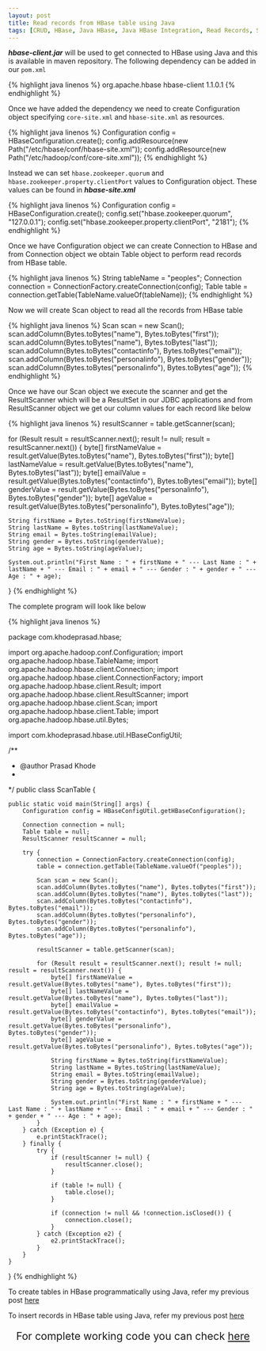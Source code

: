 ```yaml
---
layout: post
title: Read records from HBase table using Java
tags: [CRUD, HBase, Java HBase, Java HBase Integration, Read Records, SELECT]
---
```

_**hbase-client.jar**_ will be used to get connected to HBase using Java and this is available in maven repository. The following dependency can be added in our `pom.xml`

{% highlight java linenos %}
<dependency>
    <groupId>org.apache.hbase</groupId>
    <artifactId>hbase-client<artifactId>
    <version>1.1.0.1</version>
<dependency>
{% endhighlight %}

Once we have added the dependency we need to create Configuration object specifying `core-site.xml` and `hbase-site.xml` as resources.

{% highlight java linenos %}
Configuration config = HBaseConfiguration.create();
config.addResource(new Path("/etc/hbase/conf/hbase-site.xml"));
config.addResource(new Path("/etc/hadoop/conf/core-site.xml"));
{% endhighlight %}

Instead we can set `hbase.zookeeper.quorum` and `hbase.zookeeper.property.clientPort` values to Configuration object. These values can be found in _**hbase-site.xml**_

{% highlight java linenos %}
Configuration config = HBaseConfiguration.create();
config.set("hbase.zookeeper.quorum", "127.0.0.1");
config.set("hbase.zookeeper.property.clientPort", "2181");
{% endhighlight %}

Once we have Configuration object we can create Connection to HBase and from Connection object we obtain Table object to perform read records from HBase table.

{% highlight java linenos %}
String tableName = "peoples";
Connection connection = ConnectionFactory.createConnection(config);
Table table = connection.getTable(TableName.valueOf(tableName));
{% endhighlight %}

Now we will create Scan object to read all the records from HBase table

{% highlight java linenos %}
Scan scan = new Scan();
scan.addColumn(Bytes.toBytes("name"), Bytes.toBytes("first"));
scan.addColumn(Bytes.toBytes("name"), Bytes.toBytes("last"));
scan.addColumn(Bytes.toBytes("contactinfo"), Bytes.toBytes("email"));
scan.addColumn(Bytes.toBytes("personalinfo"), Bytes.toBytes("gender"));
scan.addColumn(Bytes.toBytes("personalinfo"), Bytes.toBytes("age"));
{% endhighlight %}

Once we have our Scan object we execute the scanner and get the ResultScanner which will be a ResultSet in our JDBC applications and from ResultScanner object we get our column values for each record like below

{% highlight java linenos %}
resultScanner = table.getScanner(scan);

for (Result result = resultScanner.next(); result != null; result = resultScanner.next()) {
	byte[] firstNameValue = result.getValue(Bytes.toBytes("name"), Bytes.toBytes("first"));
	byte[] lastNameValue = result.getValue(Bytes.toBytes("name"), Bytes.toBytes("last"));
	byte[] emailValue = result.getValue(Bytes.toBytes("contactinfo"), Bytes.toBytes("email"));
	byte[] genderValue = result.getValue(Bytes.toBytes("personalinfo"), Bytes.toBytes("gender"));
	byte[] ageValue = result.getValue(Bytes.toBytes("personalinfo"), Bytes.toBytes("age"));

	String firstName = Bytes.toString(firstNameValue);
	String lastName = Bytes.toString(lastNameValue);
	String email = Bytes.toString(emailValue);
	String gender = Bytes.toString(genderValue);
	String age = Bytes.toString(ageValue);

	System.out.println("First Name : " + firstName + " --- Last Name : " + lastName + " --- Email : " + email + " --- Gender : " + gender + " --- Age : " + age);
}
{% endhighlight %}

The complete program will look like below

{% highlight java linenos %}

package com.khodeprasad.hbase;

import org.apache.hadoop.conf.Configuration;
import org.apache.hadoop.hbase.TableName;
import org.apache.hadoop.hbase.client.Connection;
import org.apache.hadoop.hbase.client.ConnectionFactory;
import org.apache.hadoop.hbase.client.Result;
import org.apache.hadoop.hbase.client.ResultScanner;
import org.apache.hadoop.hbase.client.Scan;
import org.apache.hadoop.hbase.client.Table;
import org.apache.hadoop.hbase.util.Bytes;

import com.khodeprasad.hbase.util.HBaseConfigUtil;

/**
 * @author Prasad Khode
 *
 */
public class ScanTable {

	public static void main(String[] args) {
		Configuration config = HBaseConfigUtil.getHBaseConfiguration();

		Connection connection = null;
		Table table = null;
		ResultScanner resultScanner = null;

		try {
			connection = ConnectionFactory.createConnection(config);
			table = connection.getTable(TableName.valueOf("peoples"));

			Scan scan = new Scan();
			scan.addColumn(Bytes.toBytes("name"), Bytes.toBytes("first"));
			scan.addColumn(Bytes.toBytes("name"), Bytes.toBytes("last"));
			scan.addColumn(Bytes.toBytes("contactinfo"), Bytes.toBytes("email"));
			scan.addColumn(Bytes.toBytes("personalinfo"), Bytes.toBytes("gender"));
			scan.addColumn(Bytes.toBytes("personalinfo"), Bytes.toBytes("age"));

			resultScanner = table.getScanner(scan);

			for (Result result = resultScanner.next(); result != null; result = resultScanner.next()) {
				byte[] firstNameValue = result.getValue(Bytes.toBytes("name"), Bytes.toBytes("first"));
				byte[] lastNameValue = result.getValue(Bytes.toBytes("name"), Bytes.toBytes("last"));
				byte[] emailValue = result.getValue(Bytes.toBytes("contactinfo"), Bytes.toBytes("email"));
				byte[] genderValue = result.getValue(Bytes.toBytes("personalinfo"), Bytes.toBytes("gender"));
				byte[] ageValue = result.getValue(Bytes.toBytes("personalinfo"), Bytes.toBytes("age"));

				String firstName = Bytes.toString(firstNameValue);
				String lastName = Bytes.toString(lastNameValue);
				String email = Bytes.toString(emailValue);
				String gender = Bytes.toString(genderValue);
				String age = Bytes.toString(ageValue);

				System.out.println("First Name : " + firstName + " --- Last Name : " + lastName + " --- Email : " + email + " --- Gender : " + gender + " --- Age : " + age);
			}
		} catch (Exception e) {
			e.printStackTrace();
		} finally {
			try {
				if (resultScanner != null) {
					resultScanner.close();
				}

				if (table != null) {
					table.close();
				}

				if (connection != null && !connection.isClosed()) {
					connection.close();
				}
			} catch (Exception e2) {
				e2.printStackTrace();
			}
		}
	}
}
{% endhighlight %}

To create tables in HBase programmatically using Java, refer my previous post <a href="https://khodeprasad.github.io/blog/create-table-in-hbase-using-java/" target="_blank">here</a>

To insert records in HBase table using Java, refer my previous post <a href="https://khodeprasad..github.io/blog/insert-records-into-hbase-table-using-java/" target="_blank">here</a>

<p style="text-align:center;font-size:1.5em;">For complete working code you can check <a href="https://github.com/khodeprasad/java-hbase/blob/master/src/main/java/com/khodeprasad/hbase/ScanTable.java" target="_blank">here</a></p>